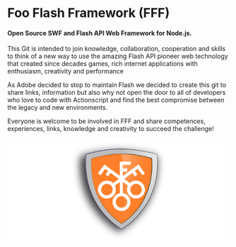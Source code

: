# Foo Flash Framework (FFF)
#### Open Source SWF and Flash API Web Framework for Node.js.

This Git is intended to join knowledge, collaboration,
cooperation and skills to think of a new way to use 
the amazing Flash API pioneer web technology that created since
decades games, rich internet applications with enthusiasm, creativity and performance

As Adobe decided to stop to maintain Flash we decided to create
this git to share links, information but also why not
open the door to all of developers who love to code with Actionscript
and find the best compromise between the legacy and new environments.

Everyone is welcome to be involved in FFF and share competences,
experiences, links, knowledge and creativity to succeed the challenge!

<img align="center" src="FFF.png" alt="FFFLogo">
